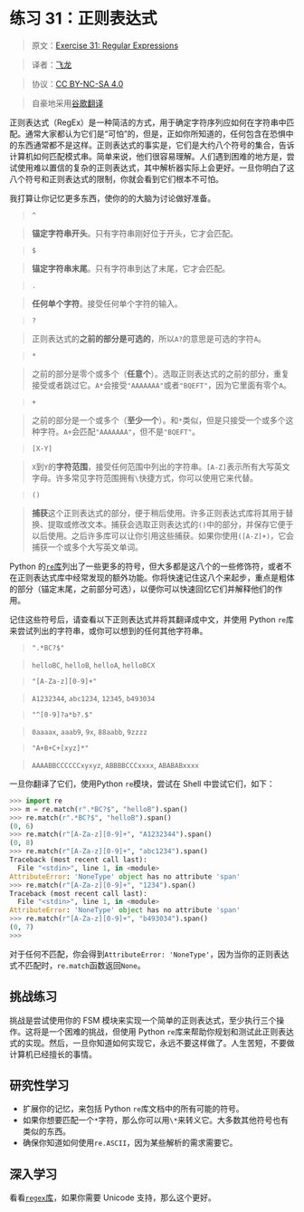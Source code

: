 # 练习 31：正则表达式

> 原文：[Exercise 31: Regular Expressions](https://learncodethehardway.org/more-python-book/ex31.html)

> 译者：[飞龙](https://github.com/wizardforcel)

> 协议：[CC BY-NC-SA 4.0](http://creativecommons.org/licenses/by-nc-sa/4.0/)

> 自豪地采用[谷歌翻译](https://translate.google.cn/)

正则表达式（RegEx）是一种简洁的方式，用于确定字符序列应如何在字符串中匹配。通常大家都认为它们是“可怕”的，但是，正如你所知道的，任何包含在恐惧中的东西通常都不是这样。正则表达式的事实是，它们是大约八个符号的集合，告诉计算机如何匹配模式串。简单来说，他们很容易理解。人们遇到困难的地方是，尝试使用难以置信的复杂的正则表达式，其中解析器实际上会更好。一旦你明白了这八个符号和正则表达式的限制，你就会看到它们根本不可怕。

我打算让你记忆更多东西，使你的的大脑为讨论做好准备。

> `^`

> **锚定字符串开头**。只有字符串刚好位于开头，它才会匹配。

> `$`

> **锚定字符串末尾**。只有字符串到达了末尾，它才会匹配。

> `.`

> **任何单个字符**。接受任何单个字符的输入。

> `?`

> 正则表达式的**之前的部分是可选的**，所以`A?`的意思是可选的字符`A`。

> `*`

> 之前的部分是零个或多个（**任意个**）。选取正则表达式的之前的部分，重复接受或者跳过它。`A*`会接受`"AAAAAAA"`或者`"BQEFT"`，因为它里面有零个`A`。

> `+`

> 之前的部分是一个或多个（**至少一个**）。和`*`类似，但是只接受一个或多个这种字符。`A+`会匹配`"AAAAAAA"`，但不是`"BQEFT"`。

> `[X-Y]`

> `X`到`Y`的**字符范围**，接受任何范围中列出的字符串。`[A-Z]`表示所有大写英文字母。许多常见字符范围拥有`\`快捷方式，你可以使用它来代替。

> `()`

> **捕获**这个正则表达式的部分，便于稍后使用。许多正则表达式库将其用于替换、提取或修改文本。捕获会选取正则表达式的`()`中的部分，并保存它便于以后使用。之后许多库可以让你引用这些捕获。如果你使用`([A-Z]+)`，它会捕获一个或多个大写英文单词。

Python 的[`re`库](https://docs.python.org/3/library/re.html)列出了一些更多的符号，但大多都是这八个的一些修饰符，或者不在正则表达式库中经常发现的额外功能。你将快速记住这八个来起步，重点是粗体的部分（锚定末尾，之前部分可选），以便你可以快速回忆它们并解释他们的作用。

记住这些符号后，请查看以下正则表达式并将其翻译成中文，并使用 Python `re`库来尝试列出的字符串，或你可以想到的任何其他字符串。

> `".*BC?$"`

> `helloBC`, `helloB`, `helloA`, `helloBCX`

> `"[A-Za-z][0-9]+"`

> `A1232344`, `abc1234`, `12345`, `b493034`

> `"^[0-9]?a*b?.$"`

> `0aaaax`, `aaab9`, `9x`, `88aabb`, `9zzzz`

> `"A+B+C+[xyz]*"`

> `AAAABBCCCCCCxyxyz`, `ABBBBCCCxxxx`, `ABABABxxxx`

一旦你翻译了它们，使用Python `re`模块，尝试在 Shell 中尝试它们，如下：

```py
>>> import re
>>> m = re.match(r".*BC?$", "helloB").span()
>>> re.match(r".*BC?$", "helloB").span()
(0, 6)
>>> re.match(r"[A-Za-z][0-9]+", "A1232344").span()
(0, 8)
>>> re.match(r"[A-Za-z][0-9]+", "abc1234").span()
Traceback (most recent call last):
  File "<stdin>", line 1, in <module>
AttributeError: 'NoneType' object has no attribute 'span'
>>> re.match(r"[A-Za-z][0-9]+", "1234").span()
Traceback (most recent call last):
  File "<stdin>", line 1, in <module>
AttributeError: 'NoneType' object has no attribute 'span'
>>> re.match(r"[A-Za-z][0-9]+", "b493034").span()
(0, 7)
>>>
```

对于任何不匹配，你会得到`AttributeError: 'NoneType'`，因为当你的正则表达式不匹配时，`re.match`函数返回`None`。

## 挑战练习

挑战是尝试使用你的 FSM 模块来实现一个简单的正则表达式，至少执行三个操作。这将是一个困难的挑战，但使用 Python `re`库来帮助你规划和测试此正则表达式的实现。然后，一旦你知道如何实现它，永远不要这样做了。人生苦短，不要做计算机已经擅长的事情。

## 研究性学习

+   扩展你的记忆，来包括 Python `re`库文档中的所有可能的符号。
+   如果你想要匹配一个`*`字符，那么你可以用`\*`来转义它。大多数其他符号也有类似的东西。
+   确保你知道如何使用`re.ASCII`，因为某些解析的需求需要它。

## 深入学习

看看[`regex`库](https://pypi.python.org/pypi/regex/)，如果你需要 Unicode 支持，那么这个更好。

